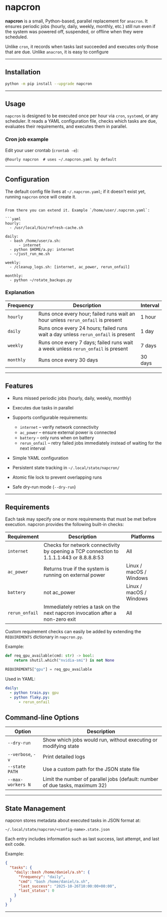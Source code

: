 # napcron

**napcron** is a small, Python-based, parallel replacement for `anacron`.
It ensures periodic jobs (hourly, daily, weekly, monthly, etc.) still run even if the system was powered off, suspended, or offline when they were scheduled.

Unlike `cron`, it records when tasks last succeeded and executes only those that are due.
Unlike `anacron`, it is easy to configure

---

## Installation

```bash
python -m pip install --upgrade napcron
```

---

## Usage

`napcron` is designed to be executed once per hour via `cron`, `systemd`, or any scheduler.
It reads a YAML configuration file, checks which tasks are due, evaluates their requirements, and executes them in parallel.

### Cron job example

Edit your user crontab (`crontab -e`):

```cron
@hourly napcron  # uses ~/.napcron.yaml by default
```

---

## Configuration

The default config file lives at `~/.napcron.yaml`; if it doesn't exist yet, running `napcron` once will create it.
```

From there you can extend it. Example `/home/user/.napcron.yaml`:

```yaml
hourly:
  - /usr/local/bin/refresh-cache.sh

daily:
  - bash /home/user/a.sh:
      - internet
  - python $HOME/a.py: internet
  - ~/just_run_me.sh

weekly:
  - /cleanup_logs.sh: [internet, ac_power, rerun_onfail]

monthly:
  - python ~/rotate_backups.py
```

### Explanation

| Frequency | Description                                                                      | Interval |
| --------- | -------------------------------------------------------------------------------- | -------- |
| `hourly`  | Runs once every hour; failed runs wait an hour unless `rerun_onfail` is present  | 1 hour   |
| `daily`   | Runs once every 24 hours; failed runs wait a day unless `rerun_onfail` is present | 1 day    |
| `weekly`  | Runs once every 7 days; failed runs wait a week unless `rerun_onfail` is present | 7 days   |
| `monthly` | Runs once every 30 days                                                          | 30 days  |

---

## Features

* Runs missed periodic jobs (hourly, daily, weekly, monthly)
* Executes due tasks in parallel
* Supports configurable requirements:

  * `internet` – verify network connectivity
  * `ac_power` – ensure external power is connected
  * `battery` – only runs when on battery
  * `rerun_onfail` – retry failed jobs immediately instead of waiting for the next interval
* Simple YAML configuration
* Persistent state tracking in `~/.local/state/napcron/`
* Atomic file lock to prevent overlapping runs
* Safe dry-run mode (`--dry-run`)

---

## Requirements

Each task may specify one or more requirements that must be met before execution.
napcron provides the following built-in checks:

| Requirement | Description                                                                              | Platforms               |
| ----------- | ---------------------------------------------------------------------------------------- | ----------------------- |
| `internet`     | Checks for network connectivity by opening a TCP connection to 1.1.1.1:443 or 8.8.8.8:53 | All                     |
| `ac_power`     | Returns true if the system is running on external power                                  | Linux / macOS / Windows |
| `battery`      | not ac_power                                                                             | Linux / macOS / Windows |
| `rerun_onfail` | Immediately retries a task on the next napcron invocation after a non-zero exit          | All                     |

Custom requirement checks can easily be added by extending the `REQUIREMENTS` dictionary in `napcron.py`.

Example:

```python
def req_gpu_available(cmd: str) -> bool:
    return shutil.which("nvidia-smi") is not None

REQUIREMENTS["gpu"] = req_gpu_available
```

Used in YAML:

```yaml
daily:
  - python train.py: gpu
  - python flaky.py:
      - rerun_onfail
```

## Command-line Options

| Option            | Description                                                                  |
| ----------------- | ---------------------------------------------------------------------------- |
| `--dry-run`       | Show which jobs would run, without executing or modifying state              |
| `--verbose`, `-v` | Print detailed logs                                                          |
| `--state PATH`    | Use a custom path for the JSON state file                                    |
| `--max-workers N` | Limit the number of parallel jobs (default: number of due tasks, maximum 32) |

---

## State Management

napcron stores metadata about executed tasks in JSON format at:

```
~/.local/state/napcron/<config-name>.state.json
```

Each entry includes information such as last success, last attempt, and last exit code.

Example:

```json
{
  "tasks": {
    "daily::bash /home/daniel/a.sh": {
      "frequency": "daily",
      "cmd": "bash /home/daniel/a.sh",
      "last_success": "2025-10-26T10:00:00+00:00",
      "last_status": 0
    }
  }
}
```

---
